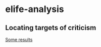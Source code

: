 # elife-analysis

## Locating targets of criticism

[Some results](https://nnkennard.github.io/elife-analysis/)


